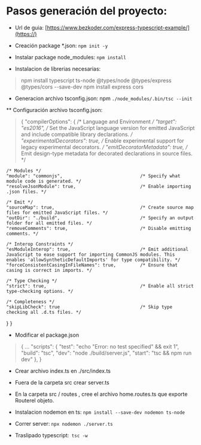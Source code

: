# Pasos generación del proyecto:

* Url de guia: [https://www.bezkoder.com/express-typescript-example/](https://)

* Creación package *.json: `npm init -y`

* Instalar package node_modules: `npm install`

* Instalacion de librerias necesarias: 

> npm install 
    typescript
    ts-node 
    @types/node 
    @types/express 
    @types/cors --save-dev
npm install 
    express 
    cors

* Generacion archivo tsconfig.json: npm `./node_modules/.bin/tsc --init`

** Configuración archivo tsconfig.json:

> {
  "compilerOptions": {
    /* Language and Environment */
    "target": "es2016",                               /* Set the JavaScript language version for emitted JavaScript and include compatible library declarations. */
    "experimentalDecorators": true,                   /* Enable experimental support for legacy experimental decorators. */
    "emitDecoratorMetadata": true,                    /* Emit design-type metadata for decorated declarations in source files. */

    /* Modules */
    "module": "commonjs",                             /* Specify what module code is generated. */
    "resolveJsonModule": true,                        /* Enable importing .json files. */

    /* Emit */
    "sourceMap": true,                                /* Create source map files for emitted JavaScript files. */
    "outDir": "./build",                              /* Specify an output folder for all emitted files. */
    "removeComments": true,                           /* Disable emitting comments. */

    /* Interop Constraints */
    "esModuleInterop": true,                          /* Emit additional JavaScript to ease support for importing CommonJS modules. This enables 'allowSyntheticDefaultImports' for type compatibility. */
    "forceConsistentCasingInFileNames": true,         /* Ensure that casing is correct in imports. */

    /* Type Checking */
    "strict": true,                                   /* Enable all strict type-checking options. */

    /* Completeness */
    "skipLibCheck": true                              /* Skip type checking all .d.ts files. */
  }
}

* Modificar el package.json

> {
    ...
    "scripts": {
    "test": "echo \"Error: no test specified\" && exit 1",
    "build": "tsc",
    "dev": "node ./build/server.js",
    "start": "tsc && npm run dev"
  },
}

* Crear archivo index.ts en ./src/index.ts

* Fuera de la carpeta src crear server.ts

* En la carpeta src / routes , cree el archivo home.routes.ts que exporte Routerel objeto.

* Instalacion nodemon en ts: `npm install --save-dev nodemon ts-node`

* Correr server: `npx nodemon ./server.ts`

* Traslipado typescript:` tsc -w`